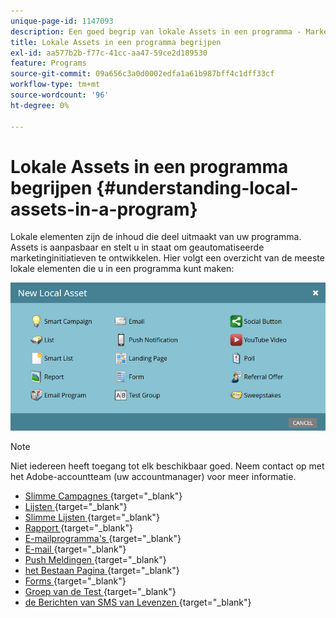 ```yaml
---
unique-page-id: 1147093
description: Een goed begrip van lokale Assets in een programma - Marketo Docs - Productdocumentatie
title: Lokale Assets in een programma begrijpen
exl-id: aa577b2b-f77c-41cc-aa47-59ce2d189530
feature: Programs
source-git-commit: 09a656c3a0d0002edfa1a61b987bff4c1dff33cf
workflow-type: tm+mt
source-wordcount: '96'
ht-degree: 0%

---
```


# Lokale Assets in een programma begrijpen {#understanding-local-assets-in-a-program}

Lokale elementen zijn de inhoud die deel uitmaakt van uw programma. Assets is aanpasbaar en stelt u in staat om geautomatiseerde marketinginitiatieven te ontwikkelen. Hier volgt een overzicht van de meeste lokale elementen die u in een programma kunt maken:

![](assets/one.png)

>[!NOTE]
>
>Niet iedereen heeft toegang tot elk beschikbaar goed. Neem contact op met het Adobe-accountteam (uw accountmanager) voor meer informatie.

* [&#x200B; Slimme Campagnes &#x200B;](/help/marketo/product-docs/core-marketo-concepts/smart-campaigns/creating-a-smart-campaign/understanding-batch-and-trigger-smart-campaigns.md){target="_blank"}
* [&#x200B; Lijsten &#x200B;](/help/marketo/product-docs/core-marketo-concepts/smart-lists-and-static-lists/static-lists/understanding-static-lists.md){target="_blank"}
* [&#x200B; Slimme Lijsten &#x200B;](/help/marketo/product-docs/core-marketo-concepts/smart-lists-and-static-lists/creating-a-smart-list/create-a-smart-list.md){target="_blank"}
* [&#x200B; Rapport &#x200B;](/help/marketo/product-docs/reporting/basic-reporting/report-types/report-type-overview.md){target="_blank"}
* [&#x200B; E-mailprogramma&#39;s &#x200B;](/help/marketo/product-docs/email-marketing/email-programs/creating-an-email-program/understanding-email-programs.md){target="_blank"}
* [&#x200B; E-mail &#x200B;](/help/marketo/product-docs/email-marketing/email-programs/email-program-actions/create-an-email-for-an-email-program.md){target="_blank"}
* [&#x200B; Push Meldingen &#x200B;](/help/marketo/product-docs/mobile-marketing/push-notifications/understanding-push-notifications.md){target="_blank"}
* [&#x200B; het Bestaan Pagina &#x200B;](/help/marketo/product-docs/demand-generation/landing-pages/understanding-landing-pages/understanding-free-form-vs-guided-landing-pages.md){target="_blank"}
* [&#x200B; Forms &#x200B;](/help/marketo/product-docs/demand-generation/forms/creating-a-form/create-a-form.md){target="_blank"}
* [&#x200B; Groep van de Test &#x200B;](/help/marketo/product-docs/demand-generation/landing-pages/understanding-landing-pages/landing-page-test-groups.md){target="_blank"}
* [&#x200B; de Berichten van SMS van Levenzen &#x200B;](/help/marketo/product-docs/mobile-marketing/vibes-sms-messages/create-an-sms-message.md){target="_blank"}
